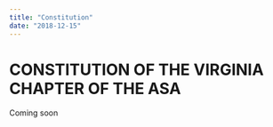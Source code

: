 ```yaml
---
title: "Constitution"
date: "2018-12-15"
---
```


# CONSTITUTION OF THE VIRGINIA CHAPTER OF THE ASA

Coming soon